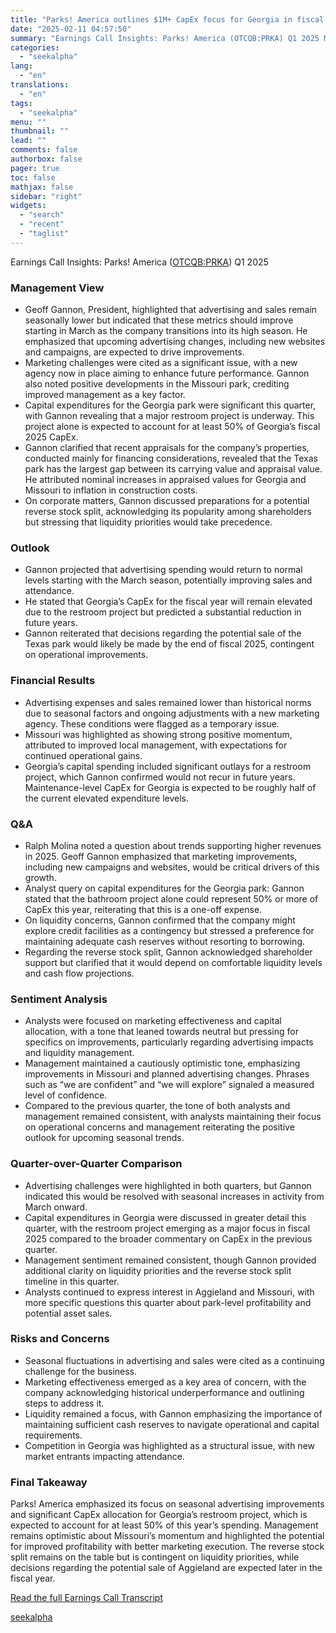 ```yaml
---
title: "Parks! America outlines $1M+ CapEx focus for Georgia in fiscal 2025"
date: "2025-02-11 04:57:50"
summary: "Earnings Call Insights: Parks! America (OTCQB:PRKA) Q1 2025 Management View Geoff Gannon, President, highlighted that advertising and sales remain seasonally lower but indicated that these metrics should improve starting in March as the company transitions into its high season. He emphasized that upcoming advertising changes, including new websites and campaigns,..."
categories:
  - "seekalpha"
lang:
  - "en"
translations:
  - "en"
tags:
  - "seekalpha"
menu: ""
thumbnail: ""
lead: ""
comments: false
authorbox: false
pager: true
toc: false
mathjax: false
sidebar: "right"
widgets:
  - "search"
  - "recent"
  - "taglist"
---
```


Earnings Call Insights: Parks! America ([OTCQB:PRKA](https://seekingalpha.com/symbol/PRKA "Parks! America, Inc.")) Q1 2025

### Management View

* Geoff Gannon, President, highlighted that advertising and sales remain seasonally lower but indicated that these metrics should improve starting in March as the company transitions into its high season. He emphasized that upcoming advertising changes, including new websites and campaigns, are expected to drive improvements.
* Marketing challenges were cited as a significant issue, with a new agency now in place aiming to enhance future performance. Gannon also noted positive developments in the Missouri park, crediting improved management as a key factor.
* Capital expenditures for the Georgia park were significant this quarter, with Gannon revealing that a major restroom project is underway. This project alone is expected to account for at least 50% of Georgia’s fiscal 2025 CapEx.
* Gannon clarified that recent appraisals for the company’s properties, conducted mainly for financing considerations, revealed that the Texas park has the largest gap between its carrying value and appraisal value. He attributed nominal increases in appraised values for Georgia and Missouri to inflation in construction costs.
* On corporate matters, Gannon discussed preparations for a potential reverse stock split, acknowledging its popularity among shareholders but stressing that liquidity priorities would take precedence.

### Outlook

* Gannon projected that advertising spending would return to normal levels starting with the March season, potentially improving sales and attendance.
* He stated that Georgia’s CapEx for the fiscal year will remain elevated due to the restroom project but predicted a substantial reduction in future years.
* Gannon reiterated that decisions regarding the potential sale of the Texas park would likely be made by the end of fiscal 2025, contingent on operational improvements.

### Financial Results

* Advertising expenses and sales remained lower than historical norms due to seasonal factors and ongoing adjustments with a new marketing agency. These conditions were flagged as a temporary issue.
* Missouri was highlighted as showing strong positive momentum, attributed to improved local management, with expectations for continued operational gains.
* Georgia’s capital spending included significant outlays for a restroom project, which Gannon confirmed would not recur in future years. Maintenance-level CapEx for Georgia is expected to be roughly half of the current elevated expenditure levels.

### Q&A

* Ralph Molina noted a question about trends supporting higher revenues in 2025. Geoff Gannon emphasized that marketing improvements, including new campaigns and websites, would be critical drivers of this growth.
* Analyst query on capital expenditures for the Georgia park: Gannon stated that the bathroom project alone could represent 50% or more of CapEx this year, reiterating that this is a one-off expense.
* On liquidity concerns, Gannon confirmed that the company might explore credit facilities as a contingency but stressed a preference for maintaining adequate cash reserves without resorting to borrowing.
* Regarding the reverse stock split, Gannon acknowledged shareholder support but clarified that it would depend on comfortable liquidity levels and cash flow projections.

### Sentiment Analysis

* Analysts were focused on marketing effectiveness and capital allocation, with a tone that leaned towards neutral but pressing for specifics on improvements, particularly regarding advertising impacts and liquidity management.
* Management maintained a cautiously optimistic tone, emphasizing improvements in Missouri and planned advertising changes. Phrases such as “we are confident” and “we will explore” signaled a measured level of confidence.
* Compared to the previous quarter, the tone of both analysts and management remained consistent, with analysts maintaining their focus on operational concerns and management reiterating the positive outlook for upcoming seasonal trends.

### Quarter-over-Quarter Comparison

* Advertising challenges were highlighted in both quarters, but Gannon indicated this would be resolved with seasonal increases in activity from March onward.
* Capital expenditures in Georgia were discussed in greater detail this quarter, with the restroom project emerging as a major focus in fiscal 2025 compared to the broader commentary on CapEx in the previous quarter.
* Management sentiment remained consistent, though Gannon provided additional clarity on liquidity priorities and the reverse stock split timeline in this quarter.
* Analysts continued to express interest in Aggieland and Missouri, with more specific questions this quarter about park-level profitability and potential asset sales.

### Risks and Concerns

* Seasonal fluctuations in advertising and sales were cited as a continuing challenge for the business.
* Marketing effectiveness emerged as a key area of concern, with the company acknowledging historical underperformance and outlining steps to address it.
* Liquidity remained a focus, with Gannon emphasizing the importance of maintaining sufficient cash reserves to navigate operational and capital requirements.
* Competition in Georgia was highlighted as a structural issue, with new market entrants impacting attendance.

### Final Takeaway

Parks! America emphasized its focus on seasonal advertising improvements and significant CapEx allocation for Georgia’s restroom project, which is expected to account for at least 50% of this year’s spending. Management remains optimistic about Missouri’s momentum and highlighted the potential for improved profitability with better marketing execution. The reverse stock split remains on the table but is contingent on liquidity priorities, while decisions regarding the potential sale of Aggieland are expected later in the fiscal year.

[Read the full Earnings Call Transcript](https://seekingalpha.com/symbol/PRKA/earnings/transcripts)

[seekalpha](https://seekingalpha.com/news/4405888-parks-america-outlines-1m-capex-focus-for-georgia-in-fiscal-2025)
